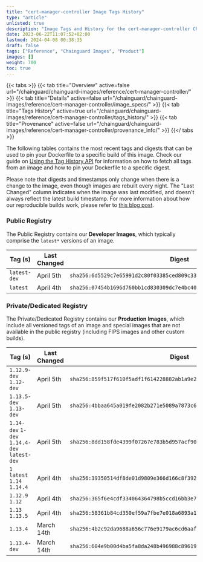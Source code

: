 ```yaml
---
title: "cert-manager-controller Image Tags History"
type: "article"
unlisted: true
description: "Image Tags and History for the cert-manager-controller Chainguard Image"
date: 2023-06-22T11:07:52+02:00
lastmod: 2024-04-08 00:38:35
draft: false
tags: ["Reference", "Chainguard Images", "Product"]
images: []
weight: 700
toc: true
---
```


{{< tabs >}}
{{< tab title="Overview" active=false url="/chainguard/chainguard-images/reference/cert-manager-controller/" >}}
{{< tab title="Details" active=false url="/chainguard/chainguard-images/reference/cert-manager-controller/image_specs/" >}}
{{< tab title="Tags History" active=true url="/chainguard/chainguard-images/reference/cert-manager-controller/tags_history/" >}}
{{< tab title="Provenance" active=false url="/chainguard/chainguard-images/reference/cert-manager-controller/provenance_info/" >}}
{{</ tabs >}}

The following tables contains the most recent tags and digests that can be used to pin your Dockerfile to a specific build of this image. Check our guide on [Using the Tag History API](/chainguard/chainguard-images/using-the-tag-history-api/) for information on how to fetch all tags from an image and how to pin your Dockerfile to a specific digest.

Please note that digests and timestamps only change when there is a change to the image, even though images are rebuilt every night. The "Last Changed" column indicates when the image was last modified, and doesn't always reflect the latest build timestamp. For more information about how our reproducible builds work, please refer to [this blog post](https://www.chainguard.dev/unchained/reproducing-chainguards-reproducible-image-builds).

### Public Registry
The Public Registry contains our **Developer Images**, which typically comprise the `latest*` versions of an image.

| Tag (s)       | Last Changed | Digest                                                                    |
|---------------|--------------|---------------------------------------------------------------------------|
|  `latest-dev` | April 5th    | `sha256:6d5529c7e65991d2c80f03385ced809c33843fe7b0d61fcd4b0a2148e9fef9bb` |
|  `latest`     | April 4th    | `sha256:07454b1696d760bb1cd830309dc7e4bc402873d3118b8bed57ec87d22ca40405` |


### Private/Dedicated Registry
The Private/Dedicated Registry contains our **Production Images**, which include all versioned tags of an image and special images that are not available in the public registry (including FIPS images and other custom builds).

| Tag (s)                                       | Last Changed | Digest                                                                    |
|-----------------------------------------------|--------------|---------------------------------------------------------------------------|
|  `1.12.9-dev` `1.12-dev`                      | April 5th    | `sha256:859f517f610f5adf1f614228882ab1a9e22f4aa95a807d612aca6c8cde09342c` |
|  `1.13.5-dev` `1.13-dev`                      | April 5th    | `sha256:4bbaa645a019fe2082b271e5089a7873c67d2197a3962b6e26cb1848ff7e6aa6` |
|  `1.14-dev` `1-dev` `1.14.4-dev` `latest-dev` | April 5th    | `sha256:8dd158fde4399f07267e783b5d957acf9055e9a77f02c3a6180ccc3b1fd778fe` |
|  `1` `latest` `1.14` `1.14.4`                 | April 4th    | `sha256:39350514df8de01d9809e366d166c8f392dba8e54056e9247d4cb78bed2a236f` |
|  `1.12.9` `1.12`                              | April 4th    | `sha256:365f6e4cdf334064364798b5ccd16bb3e7f7d87e4e25d71b97c9717826414517` |
|  `1.13` `1.13.5`                              | April 4th    | `sha256:58361b84cd350ef59a7fbe7e018a6893a10f108d3ff5d543fc5096b1244d9195` |
|  `1.13.4`                                     | March 14th   | `sha256:4b2c92da9688a656c776e9179ac6cd6aaf64e5828c516642306e31a895c292b6` |
|  `1.13.4-dev`                                 | March 14th   | `sha256:604e9b00d4ba5fa8da248b496988c896193ae04d74ba2424d6ce6de0eaa9aeda` |

